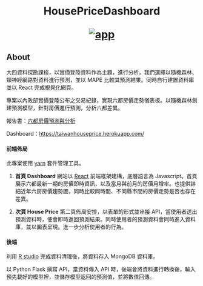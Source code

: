 <h1 align="center">
  <p align="center">HousePriceDashboard</p>
  <a href="https://computervisiontemplate.herokuapp.com/"><img src="https://upload.cc/i1/2023/02/08/yluw0p.png" alt="app"></a>

## About

大四資料探勘課程，以實價登陸資料作為主題，進行分析。我們選擇以隨機森林、類神經網路對資料進行預測，並以 MAPE 比較其預測結果。同時自行建置資料庫並以 React 完成視覺化網頁。

專案以內政部實價登陸公布之交易紀錄，實現六都房價走勢儀表板。以隨機森林創建預測模型，針對房價進行預測，分析六都差異。

報告書：[六都房價預測與分析](https://1drv.ms/b/s!AiTjghiuXYI5ymtoZSoMJyWt-ZZu?e=AvylMZ)

Dashboard：https://taiwanhouseprice.herokuapp.com/

#### 前端佈局

此專案使用 [yarn](https://yarnpkg.com/) 套件管理工具。

1. **首頁 Dashboard**
   網站以 [React](https://zh-hant.reactjs.org/) 前端框架建構，底層語言為 Javascript。首頁展示六都最新一期的房價即時資訊，以及當月與前月的房價月增率。也提供詳細近年六房房價趨勢圖，同時比較同時間、不同縣市間的房價走勢是否也存在差異。

2. **次頁 House Price**
   第二頁佈局安排，以表單的形式並串接 API，當使用者送出預測資料時，便會即時返回預測結果。同時使用者的預測資料會同時進入資料庫，並以圖表呈現。進一步分析使用者的行為。

#### 後端

利用 [R studio](https://posit.co/download/rstudio-desktop/) 完成資料清理後，將資料存入 MongoDB 資料庫。

以 Python Flask 撰寫 API，當資料傳入 API 時，後端會將資料進行轉換後，輸入預先載好的模型裡，並儲存模型返回的預測值，並將數值回傳。
